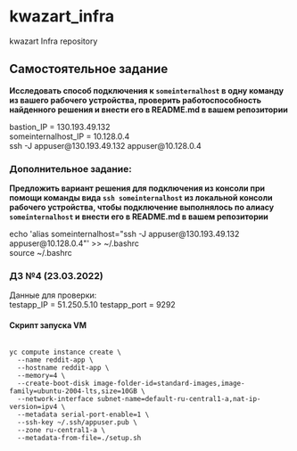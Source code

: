 # kwazart_infra
kwazart Infra repository

<h2>Самостоятельное задание</h2>
<b>
Исследовать способ подключения к <code>someinternalhost</code> в одну
команду из вашего рабочего устройства, проверить работоспособность
найденного решения и внести его в README.md в вашем репозитории
</b>
<p>
bastion_IP = 130.193.49.132<br>
someinternalhost_IP = 10.128.0.4<br>
ssh -J appuser@130.193.49.132 appuser@10.128.0.4<br>
</p>


<h3>Дополнительное задание:</h3>
<b>
Предложить вариант решения для подключения из консоли при помощи
команды вида <code>ssh someinternalhost</code> из локальной консоли рабочего
устройства, чтобы подключение выполнялось по алиасу
<code>someinternalhost</code> и внести его в README.md в вашем репозитории
</b>
<p>
echo 'alias someinternalhost="ssh -J appuser@130.193.49.132 appuser@10.128.0.4"' >> ~/.bashrc <br>
source ~/.bashrc <br>
</p>


<h3>ДЗ №4 (23.03.2022)</h3>
<p>
Данные для проверки:<br>
testapp_IP = 51.250.5.10
testapp_port = 9292
</p>

<h4>Скрипт запуска VM</h4>
<code>
yc compute instance create \
  --name reddit-app \
  --hostname reddit-app \
  --memory=4 \
  --create-boot-disk image-folder-id=standard-images,image-family=ubuntu-2004-lts,size=10GB \
  --network-interface subnet-name=default-ru-central1-a,nat-ip-version=ipv4 \
  --metadata serial-port-enable=1 \
  --ssh-key ~/.ssh/appuser.pub \
  --zone ru-central1-a \
  --metadata-from-file=./setup.sh
</code>
